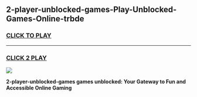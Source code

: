 
## 2-player-unblocked-games-Play-Unblocked-Games-Online-trbde
<h3>
<a href="https://premium76.site?title=2-player-unblocked-games&ref=25A">CLICK TO PLAY</a></h3>
<hr>

<h3>
<a href="https://premium76.site?title=2-player-unblocked-games&ref=25A">CLICK 2 PLAY</a>
  
</h3>

<a href="https://premium76.site?title=2-player-unblocked-games&ref=25A"><img src="https://clearcache.store/games.png"></a>


**2-player-unblocked-games games unblocked: Your Gateway to Fun and Accessible Online Gaming**
